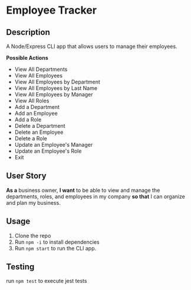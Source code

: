 # Employee Tracker

## Description

A Node/Express CLI app that allows users to manage their employees.

**Possible Actions**

- View All Departments
- View All Employees
- View All Employees by Department
- View All Employees by Last Name
- View All Employees by Manager
- View All Roles
- Add a Department
- Add an Employee
- Add a Role
- Delete a Department
- Delete an Employee
- Delete a Role
- Update an Employee's Manager
- Update an Employee's Role
- Exit

## User Story

**As a** business owner, **I want** to be able to view and manage the departments, roles, and employees in my company **so that** I can organize and plan my business.

## Usage

1. Clone the repo
2. Run `npm -i` to install dependencies
3. Run `npm start` to run the CLI app.

## Testing

run `npm test` to execute jest tests


